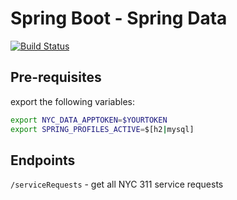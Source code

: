 # Spring Boot - Spring Data

[![Build Status](https://travis-ci.org/ddubson/springboot-data-jpa.svg?branch=master)](https://travis-ci.org/ddubson/springboot-data-jpa)

## Pre-requisites

export the following variables:

```bash
export NYC_DATA_APPTOKEN=$YOURTOKEN
export SPRING_PROFILES_ACTIVE=$[h2|mysql]
```

## Endpoints

`/serviceRequests` - get all NYC 311 service requests